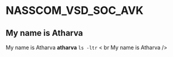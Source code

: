 # NASSCOM_VSD_SOC_AVK
## My name is Atharva
My name is Atharva
**atharva**
`ls -ltr`
 < br My name is Atharva />
